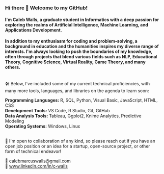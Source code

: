 ### Hi there 👋 Welcome to my GitHub!

#### I'm Caleb Walls, a graduate student in Informatics with a deep passion for exploring the realms of Artificial Intelligence, Machine Learning, and Applications Development.

#### In addition to my enthusiasm for coding and problem-solving, a background in education and the humanities inspires my diverse range of interests. I'm always looking to push the boundaries of my knowledge, often through projects that blend various fields such as NLP, Educational Theory, Cognitive Science, Virtual Reality, Game Theory, and many others. <br><br>


🛠️ Below, I've included some of my current technical proficiencies, with many more tools, languages, and libraries on the agenda to learn soon:

<b>Programming Languages:</b> R, SQL, Python, Visual Basic, JavaScript, HTML, CSS <br>
<b>Development Tools:</b> VS Code, R Studio, Git, GitHub <br>
<b>Data Analysis Tools:</b> Tableau, Ggplot2, Knime Analytics, Predictive Modeling <br>
<b>Operating Systems:</b> Windows, Linux <br><br>


🚀 I'm open to collaboration of any kind, so please reach out if you have an open job position or an idea for a startup, open-source project, or other form of technical endeavor!

  📧 calebmarcuswalls@gmail.com <br>
  🔗 www.linkedin.com/in/c-walls


<!-- Add:
    Currently learning
    Currently working on
    Projects
-->

